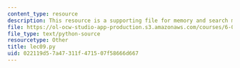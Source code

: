 ```yaml
---
content_type: resource
description: This resource is a supporting file for memory and search methods.
file: https://ol-ocw-studio-app-production.s3.amazonaws.com/courses/6-00sc-introduction-to-computer-science-and-programming-spring-2011/022119d57a47311f471507f58666d667_lec09.py
file_type: text/python-source
resourcetype: Other
title: lec09.py
uid: 022119d5-7a47-311f-4715-07f58666d667
---
```

